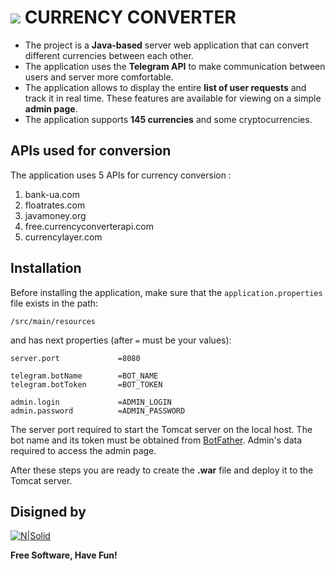 # ![](https://i.imgur.com/7MjyOo2.jpg) CURRENCY CONVERTER

- The project is a **Java-based** server web application that can convert different currencies between each other. 
- The application uses the **Telegram API** to make communication between users and server more comfortable. 
- The application allows to display the entire **list of user requests** and track it in real time. These features are available for viewing on a simple **admin page**.
- The application supports **145 currencies** and some cryptocurrencies.

## APIs used for conversion
The application uses 5 APIs for currency conversion :
  1. bank-ua.com
  2. floatrates.com
  3. javamoney.org
  4. free.currencyconverterapi.com
  5. currencylayer.com

## Installation

Before installing the application, make sure that the `application.properties` file exists in the path: 
```
/src/main/resources
```
and has next properties (after `=` must be your values): 
```
server.port             =8080

telegram.botName        =BOT_NAME
telegram.botToken       =BOT_TOKEN

admin.login             =ADMIN_LOGIN
admin.password          =ADMIN_PASSWORD
```
 The server port required to start the Tomcat server on the local host. The bot name and its token must be obtained from [BotFather](https://telegram.me/BotFather). Admin's data required to access the admin page.
 
After these steps you are ready to create the **.war** file and deploy it to the Tomcat server.


## Disigned by

[![N|Solid](https://implemica.com/img/logo.png)](https://implemica.com) 

**Free Software, Have Fun!**
